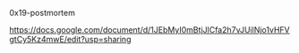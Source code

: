 0x19-postmortem

https://docs.google.com/document/d/1JEbMyI0mBtjJlCfa2h7vJUilNjo1vHFVgtCy5Kz4mwE/edit?usp=sharing

